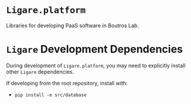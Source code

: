 # `Ligare.platform`

Libraries for developing PaaS software in Boutros Lab.

# `Ligare` Development Dependencies

During development of `Ligare.platform`, you may need to explicitly install other `Ligare` dependencies.

If developing from the root repository, install with:
- `pip install -e src/database`